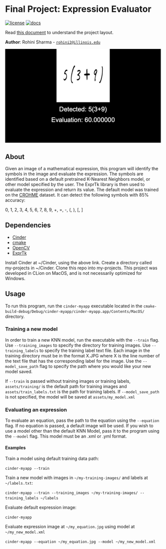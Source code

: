# Final Project: Expression Evaluator

[![license](https://img.shields.io/badge/license-MIT-green)](LICENSE)
[![docs](https://img.shields.io/badge/docs-yes-brightgreen)](docs/README.md)

Read [this document](https://cliutils.gitlab.io/modern-cmake/chapters/basics/structure.html) to understand the project
layout.

**Author**: Rohini Sharma - [`rohini2@illinois.edu`](mailto:rohini2@illinois.edu)

![Example](assets/readme_example.png?raw=true)

## About
Given an image of a mathematical expression, this program will identify the symbols in the image and 
evaluate the expression. The symbols are identified based on a default pretrained K-Nearest Neighbors model, or
other model specified by the user. The ExprTk library is then used to evaluate the expression and return its value. 
The default model was trained on the [CROHME] dataset. It can detect the following 
symbols with 85% accuracy: 

0, 1,  2, 3, 4, 5, 6, 7, 8, 9, +, =, -, (, ), [, ]


## Dependencies
- [Cinder]
- [cmake]
- [OpenCV]
- [ExprTk]

Install Cinder at ~/Cinder, using the above link. Create a directory called my-projects in ~/Cinder. Clone this repo into
my-projects. This project was developed in CLion on MacOS, and is not necessarily optimized for Windows. 

## Usage
To run this program, run the ```cinder-myapp``` executable located in the 
```cmake-build-debug/Debug/cinder-myapp/cinder-myapp.app/Contents/MacOS/``` directory. 

### Training a new model
In order to train a new KNN model, run the executable with the ```--train``` flag. Use ```--training_images``` to specify
the directory for training images. Use ```--training_labels``` to specify the training label text file. Each image in the 
training directory must be in the format X.JPG where X is the line number of the text file that has the 
corresponding label for the image. Use the ```--model_save_path``` flag to specify the path where you would like your new model
saved.

If ```--train``` is passed without training images or training labels, ```assets/training/``` is the default path for 
training images and ```assets/train_labels.txt``` is the path for training labels. If 
```--model_save_path``` is not specified, the model will be saved at ```assets/my_model.xml```

### Evaluating an expression
To evaluate an equation, pass the path to the equation using the ```--equation``` flag. If no equation is passed, a default
image will be used. If you wish to use a model other than the default KNN Model, pass it to the program using the 
```--model``` flag. This model must be an .xml or .yml format. 
 
#### Examples 
Train a model using default training data path:  

```cinder-myapp --train```

 Train a new model with images in ```~/my-training-images/``` and labels at ```~/labels.txt```:

```cinder-myapp --train --training_images ~/my-training-images/ --training_labels ~/labels```

Evaluate default expression image: 

```cinder-myapp```

Evaluate expression image at ```~/my_equation.jpg``` using model at ```~/my_new_model.xml```

```cinder-myapp --equation ~/my_equation.jpg --model ~/my_new_model.xml```








[Cinder]: https://libcinder.org/download
[cmake]: https://cmake.org/
[OpenCV]: https://blog.zhajor.com/2016/10/install-opencv-and-make-a-test-project-with-clion/
[ExprTk]: https://github.com/ArashPartow/exprtk
[CROHME]: http://www.iapr-tc11.org/mediawiki/index.php?title=CROHME:_Competition_on_Recognition_of_Online_Handwritten_Mathematical_Expressions
